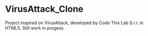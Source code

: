 # VirusAttack_Clone
Project inspired on VirusAttack, developed by Code This Lab S.r.l. in HTML5.
Still work in progess.

